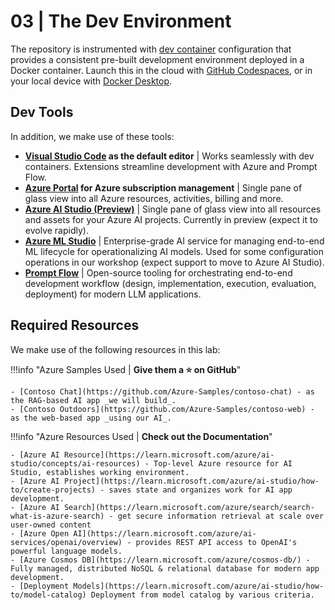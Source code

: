 # 03 | The Dev Environment

The repository is instrumented with [dev container](https://containers.dev) configuration that provides a consistent pre-built development environment deployed in a Docker container. Launch this in the cloud with [GitHub Codespaces](https://docs.github.com/codespaces), or in your local device with [Docker Desktop](https://www.docker.com/products/docker-desktop/).

## Dev Tools

In addition, we make use of these tools:

- **[Visual Studio Code](https://code.visualstudio.com/) as the default editor** | Works seamlessly with dev containers. Extensions streamline development with Azure and Prompt Flow. 
- **[Azure Portal](https://portal.azure.com) for Azure subscription management** | Single pane of glass view into all Azure resources, activities, billing and more.
- **[Azure AI Studio (Preview)](https://ai.azure.com)** | Single pane of glass view into all resources and assets for your Azure AI projects. Currently in preview (expect it to evolve rapidly).
- **[Azure ML Studio](https://ml.azure.com)** | Enterprise-grade AI service for managing end-to-end ML lifecycle for operationalizing AI models. Used for some configuration operations in our workshop (expect support to move to Azure AI Studio).
- **[Prompt Flow](https://github.com/microsoft/promptflow)** | Open-source tooling for orchestrating end-to-end development workflow (design, implementation, execution, evaluation, deployment) for modern LLM applications.

## Required Resources

We make use of the following resources in this lab:

!!!info "Azure Samples Used | **Give them a ⭐️ on GitHub**"

    - [Contoso Chat](https://github.com/Azure-Samples/contoso-chat) - as the RAG-based AI app _we will build_.
    - [Contoso Outdoors](https://github.com/Azure-Samples/contoso-web) - as the web-based app _using our AI_.

!!!info "Azure Resources Used | **Check out the Documentation**"

    - [Azure AI Resource](https://learn.microsoft.com/azure/ai-studio/concepts/ai-resources) - Top-level Azure resource for AI Studio, establishes working environment.
    - [Azure AI Project](https://learn.microsoft.com/azure/ai-studio/how-to/create-projects) - saves state and organizes work for AI app development.
    - [Azure AI Search](https://learn.microsoft.com/azure/search/search-what-is-azure-search) - get secure information retrieval at scale over user-owned content 
    - [Azure Open AI](https://learn.microsoft.com/azure/ai-services/openai/overview) - provides REST API access to OpenAI's powerful language models.
    - [Azure Cosmos DB](https://learn.microsoft.com/azure/cosmos-db/) - Fully managed, distributed NoSQL & relational database for modern app development.
    - [Deployment Models](https://learn.microsoft.com/azure/ai-studio/how-to/model-catalog) Deployment from model catalog by various criteria.
